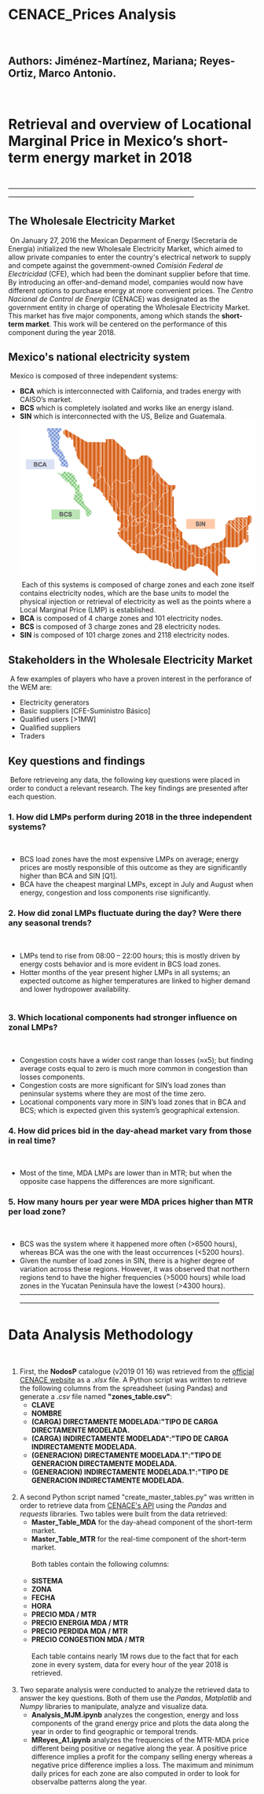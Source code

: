# CENACE_Prices Analysis
​
## Authors: Jiménez-Martínez, Mariana; Reyes-Ortiz, Marco Antonio.
​
​
# Retrieval and overview of Locational Marginal Price in Mexico’s short-term energy market in 2018
​
––––––––––––––––––––––––––––––––––––––––––––––––––––––––––––––––––––––––––––––––––––––––––––––––––––––––––––––––––––––––––––––
​
## The Wholesale Electricity Market
​
On January 27, 2016 the Mexican Deparment of Energy (Secretaría de Energía) initialized the new Wholesale Electricity Market, which aimed to allow private companies to enter the country's electrical network to supply and compete against the government-owned *Comisión Federal de Electricidad* (CFE), which had been the dominant supplier before that time. By introducing an offer-and-demand model, companies would now have different options to purchase energy at more convenient prices.
​
The *Centro Nacional de Control de Energía* (CENACE) was designated as the government entity in charge of operating the Wholesale Electricity Market. This market has five major components, among which stands the **short-term market**. This work will be centered on the performance of this component during the year 2018.
​
## Mexico's national electricity system
​
Mexico is composed of three independent systems:
​
* **BCA** which is interconnected with California, and trades energy with CAISO’s market.
* **BCS** which is completely isolated and works like an energy island.
* **SIN** which is interconnected with the US, Belize and Guatemala.
​
![Mexico's Electricity System](/images/mexico_electricity_system.png)
​
Each of this systems is composed of charge zones and each zone itself contains electricity nodes, which are the base units to model the physical injection or retrieval of electricity as well as the points where a Local Marginal Price (LMP) is established.
​
* **BCA** is composed of 4 charge zones and 101 electricity nodes. 
* **BCS** is composed of 3 charge zones and 28 electricity nodes. 
* **SIN** is composed of 101 charge zones and 2118 electricity nodes. 
​
## Stakeholders in the Wholesale Electricity Market
​
A few examples of players who have a proven interest in the perforance of the WEM are: 
​
* Electricity generators
* Basic suppliers [CFE-Suministro Básico]
* Qualified users [>1MW]
* Qualified suppliers
* Traders
​
## Key questions and findings 
​
Before retrieveing any data, the following key questions were placed in order to conduct a relevant research. The key findings are presented after each question.
​
### 1. How did LMPs perform during 2018 in the three independent systems?
​
* BCS load zones have the most expensive LMPs on average; energy prices are mostly responsible of this outcome as they are significantly higher than BCA and SIN [Q1].
​
* BCA have the cheapest marginal LMPs, except in July and August when energy, congestion and loss components rise significantly.
​
### 2. How did zonal LMPs fluctuate during the day? Were there any seasonal trends?
​
* LMPs tend to rise from 08:00 – 22:00 hours; this is mostly driven by energy costs behavior and is more evident in BCS load zones.
​
* Hotter months of the year present higher LMPs in all systems; an expected outcome as higher temperatures are linked to higher demand and lower hydropower availability.  
​
### 3. Which locational components had stronger influence on zonal LMPs?
​
* Congestion costs have a wider cost range than losses (≈x5);  but finding average costs equal to zero is much more common in congestion than losses components.
​
* Congestion costs are more significant for SIN’s load zones than peninsular systems where they are most of the time zero.
​
* Locational components vary more in SIN’s load zones that in BCA and BCS; which is expected given this system’s geographical extension. 
​
### 4. How did prices bid in the day-ahead market vary from those in real time?
​
* Most of the time, MDA LMPs are lower than in MTR; but when the opposite case happens the differences are more significant.
​
### 5. How many hours per year were MDA prices higher than MTR per load zone?
​
* BCS was the system where it happened more often (>6500 hours), whereas BCA was the one with the least occurrences (<5200 hours).
​
* Given the number of load zones in SIN, there is a higher degree of variation across these regions. However, it was observed that northern regions tend to have the higher frequencies (>5000 hours) while load zones in the Yucatan Peninsula have the lowest (>4300 hours). 
​
––––––––––––––––––––––––––––––––––––––––––––––––––––––––––––––––––––––––––––––––––––––––––––––––––––––––––––––––––––––––––––––
​
# Data Analysis Methodology
​
1. First, the **NodosP** catalogue (v2019 01 16) was retrieved from the [official CENACE website](https://www.cenace.gob.mx/paginas/publicas/mercadooperacion/nodosp.aspx) as a *.xlsx* file. A Python script was written to retrieve the following columns from the spreadsheet (using Pandas) and generate a *.csv* file named **"zones_table.csv"**:
​
    * **CLAVE**
    * **NOMBRE**
    * **(CARGA) DIRECTAMENTE MODELADA:"TIPO DE CARGA DIRECTAMENTE MODELADA.**
    * **(CARGA) INDIRECTAMENTE MODELADA":"TIPO DE CARGA INDIRECTAMENTE MODELADA.**
    * **(GENERACION) DIRECTAMENTE MODELADA.1":"TIPO DE GENERACION DIRECTAMENTE MODELADA.**
    * **(GENERACION) INDIRECTAMENTE MODELADA.1":"TIPO DE GENERACION INDIRECTAMENTE MODELADA.**
 <br><br>
2. A second Python script named "create_master_tables.py" was written in order to retrieve data from [CENACE's API](https://www.cenace.gob.mx/DocsMEM/Manual%20para%20Uso%20SW-PEND%202018%2003%2001%20v1.pdf) using the *Pandas* and *requests* libraries. Two tables were built from the data retrieved:
​
    * **Master_Table_MDA** for the day-ahead component of the short-term market.
    * **Master_Table_MTR** for the real-time component of the short-term market.
<br><br>
  Both tables contain the following columns:
<br><br>
    * **SISTEMA**
    * **ZONA**
    * **FECHA**
    * **HORA**
    * **PRECIO MDA / MTR**
    * **PRECIO ENERGIA MDA / MTR**
    * **PRECIO PERDIDA MDA / MTR**
    * **PRECIO CONGESTION MDA / MTR**
<br><br>
  Each table contains nearly 1M rows due to the fact that for each zone in every system, data for every hour of the year 2018 is retrieved.
<br><br>
3. Two separate analysis were conducted to analyze the retrieved data to answer the key questions. Both of them use the *Pandas*, *Matplotlib* and *Numpy* libraries to manipulate, analyze and visualize data.
​
    * **Analysis_MJM.ipynb** analyzes the congestion, energy and loss components of the grand energy price and plots the data along the year in order to find geographic or temporal trends.
    * **MReyes_A1.ipynb** analyzes the frequencies of the MTR-MDA price different being positive or negative along the year. A positive price difference implies a profit for the company selling energy whereas a negative price difference implies a loss. The maximum and minimum daily prices for each zone are also computed in order to look for observalbe patterns along the year.
